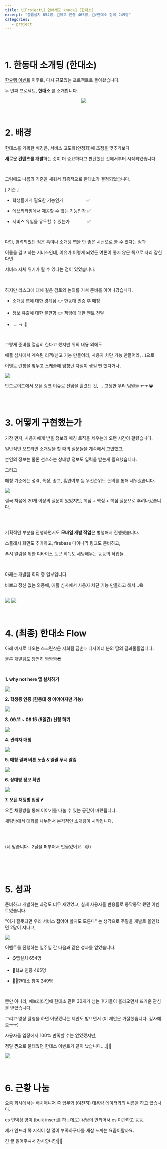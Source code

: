 ```yaml
---
title: \[Project\] 연애세포 knock🤗 (한대소)
excerpt: "⌚️앱설치 654명, 🧾학교 인증 465명, 🙋‍♂️한대소 참여 249명"
categories: 
   - project
---
```


<br />
<br />

# 1. 한동대 소개팅 (한대소)

<a href="https://www.instagram.com/p/CrIHmbhpmHr/?utm_source=ig_web_copy_link&igshid=MzRlODBiNWFlZA==" target="_blank">한슐랭 이벤트</a> 이후로, 다시 규모있는 프로젝트로 돌아왔습니다.

두 번째 프로젝트, <b>한대소</b> 를 소개합니다.

<div align="center">
   <img src="https://github.com/whynot-here/whynot-here-api-server/assets/42775225/869ed254-4ef6-4c16-955d-f34a59b59d35" />
</div>


<br />
<br />

# 2. 배경

한대소를 기획한 배경은, 서비스 고도화(안정화)에 초점을 맞추기보다

<b>새로운 컨텐츠를 개발</b>하는 것이 더 중요하다고 판단했던 것에서부터 시작되었습니다.

<br />

그럼에도 나름의 기준을 새워서 최종적으로 한대소가 결정되었습니다.


[ 기준 ]

- 학생들에게 필요한 기능인가 &nbsp;&nbsp;&nbsp;&nbsp;&nbsp;&nbsp;&nbsp;&nbsp;&nbsp;&nbsp;&nbsp;&nbsp;&nbsp;&nbsp;&nbsp;&nbsp;&nbsp;&nbsp;✅ 

- 에브리타임에서 제공할 수 없는 기능인가 ✅ 

- 서비스 유입을 유도할 수 있는가 &nbsp;&nbsp;&nbsp;&nbsp;&nbsp;&nbsp;&nbsp;&nbsp;&nbsp;&nbsp;&nbsp;&nbsp;&nbsp;✅ 


<br />

다만, 염려되었던 점은 혹여나 소개팅 앱을 안 좋은 시선으로 볼 수 있다는 점과

이름을 걸고 하는 서비스인데, 이유가 어떻게 되었든 여론이 좋지 않은 쪽으로 자리 잡힌다면

서비스 자체 위기가 될 수 있다는 점이 있었습니다.

<br />

하지만 리스크에 대해 깊은 검토와 논의를 거쳐 준비를 이어나갔습니다.

- 소개팅 앱에 대한 경계심 👉 한동대 인증 후 매칭

- 정보 유출에 대한 불편함 👉 책임에 대한 멘트 전달

- .... -> 👊

<br />

그렇게 준비를 열심히 한다고 했지만 위의 내용 외에도 

애플 심사에서 계속된 리젝(신고 기능 만들어라, 사용자 차단 기능 만들어라, ..)으로 

이벤트 런칭을 앞두고 스케줄에 엄청난 차질이 생길 뻔 했다거나,

<img src="https://github.com/whynot-here/whynot-here-api-server/assets/42775225/0ffb519f-0772-45aa-bdc5-1e167d701480" />

안드로이드에서 오픈 링크 이슈로 진땀을 흘렸던 것, ... 고생한 우리 팀원들 ㅠㅜ😭

<br />
<br />

# 3. 어떻게 구현했는가

가장 먼저, 사용자에게 받을 정보와 매칭 로직을 세우는데 오랜 시간이 걸렸습니다.

일반적인 오프라인 소개팅을 할 때의 질문들을 계속해서 고민했고,

본인의 정보는 물론 선호하는 상대방 정보도 입력을 받는게 필요했습니다.

그리고

매칭 기준에는 성격, 특징, 종교, 흡연여부 등 우선순위도 논의를 통해 세워갔습니다.

<img src="https://github.com/whynot-here/whynot-here-api-server/assets/42775225/4aecd666-53b7-4c38-bd40-d12d8df7f272" />

<br />

결국 처음에 20개 이상의 질문이 있었지만, 핵심 + 핵심 + 핵심 질문으로 추려나갔습니다.

<br />
<br />


기획적인 부분을 진행하면서도 <b>모바일 개발 작업</b>은 병행해서 진행했습니다.

스플래시 화면도 추가하고, firebase 다이나믹 링크도 준비하고, 

푸시 알림을 위한 디바이스 토큰 획득도 세팅해두는 등등의 작업들.

<br />

아래는 개발팀 회의 중 일부입니다.

바쁘고 정신 없는 와중에, 애플 심사에서 사용자 차단 기능 만들라고 해서...😅

<br />

<img src="https://github.com/whynot-here/whynot-here-api-server/assets/42775225/1b7bf3ca-d7ca-4d6f-9738-d81055c50587" />

<img src="https://github.com/whynot-here/whynot-here-api-server/assets/42775225/2ec728c7-770a-4412-a0c0-a0c474c35ac1" />

<br />
<br />
<br />

# 4. (최종) 한대소 Flow

아래 예시로 나오는 스크린샷은 저희팀 금손✨ 디자이너 분의 땀의 결과물들입니다.

물론 개발팀도 당연히 짱짱짱😎

<br />

<b>1. why not here 앱 설치하기</b>

<img src="https://github.com/whynot-here/whynot-here-api-server/assets/42775225/207c031d-7b31-431c-9e18-7d18ad680ea6" />

<br />

<b>2. 학생증 인증 (한동대 생 이어야지만 가능)</b>

<img src="https://github.com/whynot-here/whynot-here-api-server/assets/42775225/df25e824-fe7b-4152-8a6e-5c4aa2614ef8" />

<br />

<b>3. 09.11 ~ 09.15 (5일간) 신청 하기</b>

<img src="https://github.com/whynot-here/whynot-here-api-server/assets/42775225/c7be13b9-64b7-4f60-bb57-37ac08e320f6" />

<br />

<b>4. 관리자 매칭</b>

<img src="https://github.com/whynot-here/whynot-here-api-server/assets/42775225/9c59f48c-e749-4e69-a9b0-32db5c4e706e" />

<br />

<b>5. 매칭 결과 버튼 노출 & 일괄 푸시 알림</b>

<img src="https://github.com/whynot-here/whynot-here-api-server/assets/42775225/45172c45-6f4f-4ee9-9749-2a2cda2dddfa" />

<br />

<b>6. 상대방 정보 확인</b>

<img src="https://github.com/whynot-here/whynot-here-api-server/assets/42775225/8df756d2-1212-48d1-b03c-be09ecb6c2c9" />

<br />

<b>7. 오픈 채팅방 입장 💕</b>

오픈 채팅방을 통해 이야기를 나눌 수 있는 공간이 마련됩니다.

채팅방에서 대화를 나누면서 본격적인 소개팅이 시작됩니다.

<br />
<br />

(네 맞습니다.. 2달을 퍼부어서 만들었어요...😅)

<br />
<br />
<br />


# 5. 성과

준비하고 개발하는 과정도 너무 재밌었고, 실제 사용자들 반응들로 콩닥콩닥 했던 이벤트였습니다.

"이거 잘못되면 우리 서비스 접어야 할지도 모른다" 는 생각으로 주말을 개발로 올인했던 2달이 지나고,

<img src="https://github.com/whynot-here/whynot-here-api-server/assets/42775225/6563e59d-f80b-4987-ac43-e785a7c1aa23" />

이벤트를 진행하는 일주일 간 다음과 같은 성과를 얻었습니다.

- ⌚️앱설치 654명

- 🧾학교 인증 465명 

- 🙋‍♂️한대소 참여 249명

<br />

뿐만 아니라, 에브리타임에 한대소 관련 30개가 넘는 후기들이 올라오면서 뜨거운 관심을 받았습니다.

그리고 영상 촬영을 하면 어떻겠냐는 제안도 받으면서 (이 제안은 거절했습니다. 감사해요ㅜㅜ)

사용자들 입장에서 100% 만족할 수는 없었겠지만, 

정말 찐으로 불태웠던 한대소 이벤트가 끝이 났습니다....🧯🔥

<img src="https://github.com/whynot-here/whynot-here-api-server/assets/42775225/b345822f-e392-4113-a1d2-ddc6a3ea0b18" />


<br />
<br />
<br />


# 6. 근황 나눔

요즘 회사에서는 배치매니저 쪽 업무와 (여전히) 대용량 데이터와의 씨름을 하고 있습니다.

es 인덱싱 양이 (bulk insert를 하는데도) 감당이 안되어서 es 이관하고 등등.

제가 인프라 쪽 지식이 참 많이 부족하구나를 새삼 느끼는 요즘이랄까요.

긴 글 읽어주셔서 감사합니당🙏✨

<br />
<br />
<br />


